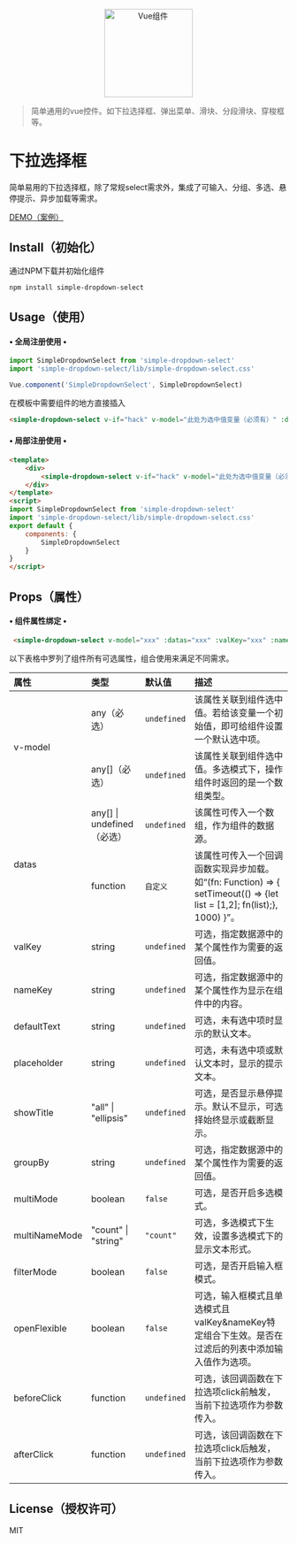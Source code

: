 <p align="center">
  <a href="http://119.3.144.14:8080">
    <a href="http://119.3.144.14:8080"><img src="https://cn.vuejs.org/images/logo.svg" width="160" height="160" alt="Vue组件"></a>
  </a>
</p>

> 简单通用的vue控件。如下拉选择框、弹出菜单、滑块、分段滑块、穿梭框等。

# 下拉选择框

简单易用的下拉选择框，除了常规select需求外，集成了可输入、分组、多选、悬停提示、异步加载等需求。

[DEMO（案例）](http://119.3.144.14:8080/#/dropdown)

## Install（初始化）
通过NPM下载并初始化组件

```bash
npm install simple-dropdown-select
```

## Usage（使用）

#### &bull;&nbsp;全局注册使用&nbsp;&bull;

```js
import SimpleDropdownSelect from 'simple-dropdown-select'
import 'simple-dropdown-select/lib/simple-dropdown-select.css'

Vue.component('SimpleDropdownSelect', SimpleDropdownSelect)
```

在模板中需要组件的地方直接插入
```html
<simple-dropdown-select v-if="hack" v-model="此处为选中值变量（必须有）" :datas="此处为数据源列表（必须有）"></simple-dropdown-select>
```

#### &bull;&nbsp;局部注册使用&nbsp;&bull;

```html
<template>
    <div>
        <simple-dropdown-select v-if="hack" v-model="此处为选中值变量（必须有）" :datas="此处为数据源列表（必须有）"></simple-dropdown-select>
    </div>
</template>
<script>
import SimpleDropdownSelect from 'simple-dropdown-select'
import 'simple-dropdown-select/lib/simple-dropdown-select.css'
export default {
    components: {
        SimpleDropdownSelect
    }
}
</script>
```

## Props（属性）

#### &bull;&nbsp;组件属性绑定&nbsp;&bull;

```html
 <simple-dropdown-select v-model="xxx" :datas="xxx" :valKey="xxx" :nameKey="xxx" :defaultText="xxx" :placeholder="xxx" :showTitle="xxx" :groupBy="xxx" :multiMode="xxx" :multiNameMode="xxx" :filterMode="xxx" :openFlexible="xxx" :beforeClick="xxx" :afterClick="xxx"></simple-dropdown-select>
```

以下表格中罗列了组件所有可选属性，组合使用来满足不同需求。

<table>
    <thead>
        <tr>
            <th align="left" colspan="2">属性</th>
            <th align="left">类型</th>
            <th align="left">默认值</th>
            <th align="left">描述</th>
        </tr>
    </thead>
    <tr>
        <td colspan="2" rowspan="2">v-model</td>
        <td>any（必选）</td>
        <td><code>undefined</code></td>
        <td>该属性关联到组件选中值。若给该变量一个初始值，即可给组件设置一个默认选中项。</td>
    </tr>
    <tr>
        <td>any[]（必选）</td>
        <td><code>undefined</code></td>
        <td>该属性关联到组件选中值。多选模式下，操作组件时返回的是一个数组类型。</td>
    </tr>
    <tr>
        <td colspan="2" rowspan="2">datas</td>
        <td>any[] | undefined（必选）</td>
        <td><code>undefined</code></td>
        <td>该属性可传入一个数组，作为组件的数据源。</td>
    </tr>
    <tr>
        <td>function</td>
        <td><code>自定义</code></td>
        <td>该属性可传入一个回调函数实现异步加载。如“(fn: Function) => { setTimeout(() => {let list = [1,2]; fn(list);}, 1000) }”。</td>
    </tr>
    <tr>
        <td colspan="2">valKey</td>
        <td>string</td>
        <td><code>undefined</code></td>
        <td>可选，指定数据源中的某个属性作为需要的返回值。</td>
    </tr>
    <tr>
        <td colspan="2">nameKey</td>
        <td>string</td>
        <td><code>undefined</code></td>
        <td>可选，指定数据源中的某个属性作为显示在组件中的内容。</td>
    </tr>
    <tr>
        <td colspan="2">defaultText</td>
        <td>string</td>
        <td><code>undefined</code></td>
        <td>可选，未有选中项时显示的默认文本。</td>
    </tr>
    <tr>
        <td colspan="2">placeholder</td>
        <td>string</td>
        <td><code>undefined</code></td>
        <td>可选，未有选中项或默认文本时，显示的提示文本。</td>
    </tr>
    <tr>
        <td colspan="2">showTitle</td>
        <td>"all" | "ellipsis"</td>
        <td><code>undefined</code></td>
        <td>可选，是否显示悬停提示。默认不显示，可选择始终显示或截断显示。</td>
    </tr>
    <tr>
        <td colspan="2">groupBy</td>
        <td>string</td>
        <td><code>undefined</code></td>
        <td>可选，指定数据源中的某个属性作为需要的返回值。</td>
    </tr>
    <tr>
        <td colspan="2">multiMode</td>
        <td>boolean</td>
        <td><code>false</code></td>
        <td>可选，是否开启多选模式。</td>
    </tr>
    <tr>
        <td colspan="2">multiNameMode</td>
        <td>"count" | "string"</td>
        <td><code>"count"</code></td>
        <td>可选，多选模式下生效，设置多选模式下的显示文本形式。</td>
    </tr>
    <tr>
        <td colspan="2">filterMode</td>
        <td>boolean</td>
        <td><code>false</code></td>
        <td>可选，是否开启输入框模式。</td>
    </tr>
    <tr>
        <td colspan="2">openFlexible</td>
        <td>boolean</td>
        <td><code>false</code></td>
        <td>可选，输入框模式且单选模式且valKey&nameKey特定组合下生效。是否在过滤后的列表中添加输入值作为选项。</td>
    </tr>
    <tr>
        <td colspan="2">beforeClick</td>
        <td>function</td>
        <td><code>undefined</code></td>
        <td>可选，该回调函数在下拉选项click前触发，当前下拉选项作为参数传入。</td>
    </tr>
    <tr>
        <td colspan="2">afterClick</td>
        <td>function</td>
        <td><code>undefined</code></td>
        <td>可选，该回调函数在下拉选项click后触发，当前下拉选项作为参数传入。</td>
    </tr>
</table>

## License（授权许可）

MIT 


